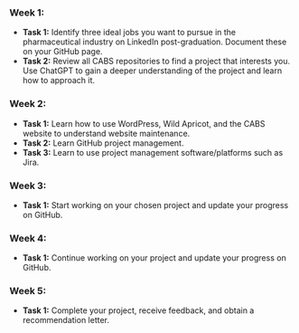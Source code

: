 ### Week 1:
- **Task 1:** Identify three ideal jobs you want to pursue in the pharmaceutical industry on LinkedIn post-graduation. Document these on your GitHub page.
- **Task 2:** Review all CABS repositories to find a project that interests you. Use ChatGPT to gain a deeper understanding of the project and learn how to approach it.

### Week 2:
- **Task 1:** Learn how to use WordPress, Wild Apricot, and the CABS website to understand website maintenance.
- **Task 2:** Learn GitHub project management.
- **Task 3:** Learn to use project management software/platforms such as Jira.

### Week 3:
- **Task 1:** Start working on your chosen project and update your progress on GitHub.

### Week 4:
- **Task 1:** Continue working on your project and update your progress on GitHub.

### Week 5:
- **Task 1:** Complete your project, receive feedback, and obtain a recommendation letter.
